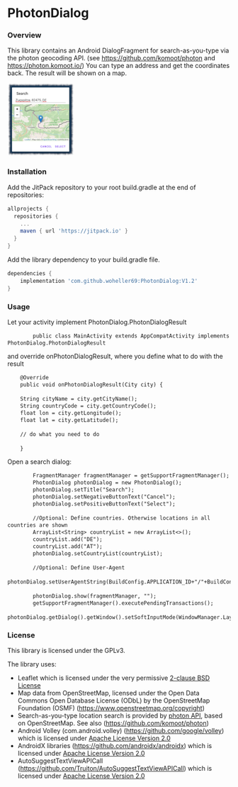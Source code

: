# PhotonDialog

### Overview

This library contains an Android DialogFragment for search-as-you-type via the photon geocoding API.
(see https://github.com/komoot/photon and https://photon.komoot.io/)
You can type an address and get the coordinates back. The result will be shown on a map.

<img src="PhotonDialog.png" width="150"/> 


### Installation

Add the JitPack repository to your root build.gradle at the end of repositories:

```gradle
allprojects {
  repositories {
    ...
    maven { url 'https://jitpack.io' }
  }
}
```

Add the library dependency to your build.gradle file.

```gradle
dependencies {
    implementation 'com.github.woheller69:PhotonDialog:V1.2'
}
```

### Usage

Let your activity implement PhotonDialog.PhotonDialogResult

```
        public class MainActivity extends AppCompatActivity implements PhotonDialog.PhotonDialogResult

```

and override onPhotonDialogResult, where you define what to do with the result 

```
    @Override
    public void onPhotonDialogResult(City city) {

    String cityName = city.getCityName();
    String countryCode = city.getCountryCode();
    float lon = city.getLongitude();
    float lat = city.getLatitude();
    
    // do what you need to do
    
    }
```

Open a search dialog:

```
        FragmentManager fragmentManager = getSupportFragmentManager();
        PhotonDialog photonDialog = new PhotonDialog();
        photonDialog.setTitle("Search");
        photonDialog.setNegativeButtonText("Cancel");
        photonDialog.setPositiveButtonText("Select");
        
        //Optional: Define countries. Otherwise locations in all countries are shown
        ArrayList<String> countryList = new ArrayList<>();
        countryList.add("DE");
        countryList.add("AT");
        photonDialog.setCountryList(countryList);
        
        //Optional: Define User-Agent
        photonDialog.setUserAgentString(BuildConfig.APPLICATION_ID+"/"+BuildConfig.VERSION_NAME);
        
        photonDialog.show(fragmentManager, "");
        getSupportFragmentManager().executePendingTransactions();
        photonDialog.getDialog().getWindow().setSoftInputMode(WindowManager.LayoutParams.SOFT_INPUT_STATE_ALWAYS_VISIBLE);

```

### License

This library is licensed under the GPLv3.

The library uses:
- Leaflet which is licensed under the very permissive <a href='https://github.com/Leaflet/Leaflet/blob/master/FAQ.md'>2-clause BSD License</a>
- Map data from OpenStreetMap, licensed under the Open Data Commons Open Database License (ODbL) by the OpenStreetMap Foundation (OSMF) (https://www.openstreetmap.org/copyright)
- Search-as-you-type location search is provided by [photon API](https://photon.komoot.io), based on OpenStreetMap. See also (https://github.com/komoot/photon)
- Android Volley (com.android.volley) (https://github.com/google/volley) which is licensed under <a href='https://github.com/google/volley/blob/master/LICENSE'>Apache License Version 2.0</a>
- AndroidX libraries (https://github.com/androidx/androidx) which is licensed under <a href='https://github.com/androidx/androidx/blob/androidx-main/LICENSE.txt'>Apache License Version 2.0</a>
- AutoSuggestTextViewAPICall (https://github.com/Truiton/AutoSuggestTextViewAPICall) which is licensed under <a href='https://github.com/Truiton/AutoSuggestTextViewAPICall/blob/master/LICENSE'>Apache License Version 2.0</a>

